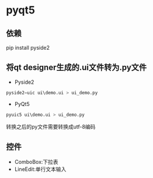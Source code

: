 # pyqt5

## 依赖
pip install pyside2

## 将qt designer生成的.ui文件转为.py文件
- Pyside2
```python
pyside2−uic ui\demo.ui > ui_demo.py
```

- PyQt5
```python
pyuic5 ui\demo.ui > ui_demo.py
```
转换之后的py文件需要转换成utf-8编码

## 控件
- ComboBox:下拉表
- LineEdit:单行文本输入

